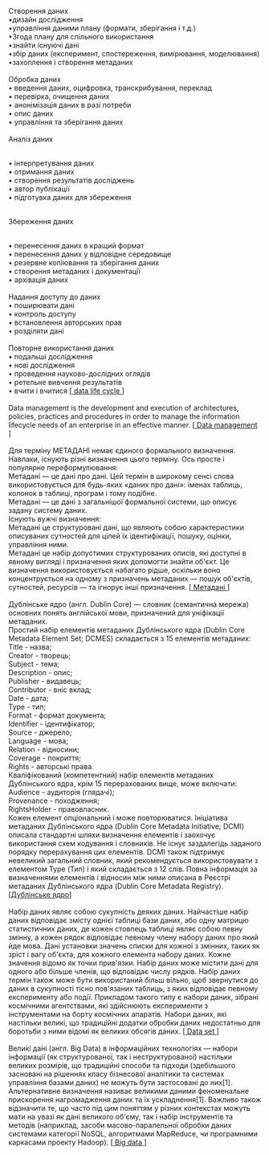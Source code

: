 <br> <br> Створення даних
<br>•дизайн дослідження
<br>•управління даними плану (формати, зберігання і т.д.)
<br>•Згода плану для спільного використання
<br>•знайти існуючі дані
<br>•збір даних (експеримент, спостереження, вимірювання, моделювання)
<br>•захоплення і створення метаданих
<br><br>
Обробка даних
<br>
• введення даних, оцифровка, транскрибування, переклад
<br>• перевірка, очищення даних
<br>• анонімізація даних в разі потреби
<br>• опис даних
<br>• управління та зберігання даних
<br><br>
Аналіз  даних

<br>• інтерпретування даних
<br>• отримання даних
<br>• створення результатів досліджень
<br>• автор публікації
<br>• підготувка даних для збереження
<br><br>

Збереження даних

<br>• перенесення даних в кращий формат
<br>• перенесення даних у відповідне середовище
<br>• резервне копіювання та зберігання даних
<br>• створення метаданих і документації
<br>• архівація даних
<br><br>
Надання доступу до даних
<br>•	поширювати дані
<br>•	контроль доступу
<br>•	встановлення авторських прав
<br>•	розділяти дані
<br><br>
Повторне використання даних
<br>•	подальші дослідження 
<br>•	нові дослідження 
<br>•	проведення науково-дослідних оглядів
<br>•	ретельне вивчення результатів
<br>•	вчити і вчитися
 [<a href ="https://www.dataone.org/data-life-cycle"> data life cycle </a>] 
<br> <br> Data management is the development and execution of architectures, policies, practices and procedures in order to manage the information
lifecycle needs of an enterprise in an effective manner. [<a href="http://searchdatamanagement.techtarget.com/definition/data-management"> Data management </a>]
<br> <br>  Для терміну МЕТАДАНІ немає єдиного формального визначення. Навпаки, існують різні визначення цього терміну. Ось просте і популярне переформулювання:
<br>Метадані — це дані про дані. Цей термін в широкому сенсі слова використовується для будь-яких «даних про дані»: іменах таблиць, колонок в таблиці, програм і тому подібне.
<br>Метадані — це дані з загальнішої формальної системи, що описує задану систему даних.
<br>Існують вужчі визначення:
<br>  Метадані це структуровані дані, що являють собою характеристики описуваних сутностей для цілей їх ідентифікації, пошуку, оцінки, управління ними.
<br>  Метадані це набір допустимих структурованих описів, які доступні в явному вигляді і призначення яких допомогти знайти об'єкт. Це визначення використовується набагато рідше, оскільки воно концентрується на одному з призначень метаданих — пошук об'єктів, сутностей, ресурсів — та ігнорує інші призначення.
[<a href ="https://uk.wikipedia.org/wiki/%D0%9C%D0%B5%D1%82%D0%B0%D0%B4%D0%B0%D0%BD%D1%96"> Метадані </a>]
 <br><br> Дублінське ядро (англ. Dublin Core) — словник (семантична мережа) основних понять англійської мови, призначений для уніфікації метаданих.
<br>Простий набір елементів метаданих Дублінського ядра (Dublin Core Metadata Element Set; DCMES) складається з 15 елементів метаданих:
<br>Title - назва;
<br>Creator - творець;
<br>Subject - тема;
<br>Description - опис;
<br>Publisher - видавець;
<br>Contributor - вніс вклад;
<br>Date - дата;
<br>Type - тип;
<br>Format - формат документа;
<br>Identifier - ідентифікатор;
<br>Source - джерело;
<br>Language - мова;
<br>Relation - відносини;
<br>Coverage - покриття;
<br>Rights - авторські права.
<br>Кваліфікований (компетентний) набір елементів метаданих Дублінського ядра, крім 15 перерахованих вище, може включати:
<br>Audience - аудиторія (глядачі);
<br>Provenance - походження;
<br>RightsHolder - правовласник.
<br>  Кожен елемент опціональний і може повторюватися. Ініціатива метаданих Дублінського ядра (Dublin Core Metadata Initiative; DCMI) описала стандартні шляхи визначення елементів і заохочує використання схем кодування і словників. Не існує заздалегідь заданого порядку перерахування цих елементів. DCMI також підтримує невеликий загальний словник, який рекомендується використовувати з елементом Type (Тип) і який складається з 12 слів.
Повна інформація за визначеннями елементів і відносин між ними описана в Реєстрі метаданих Дублінського ядра (Dublin Core Metadata Registry).
 [<a href ="https://ru.wikipedia.org/wiki/%D0%94%D1%83%D0%B1%D0%BB%D0%B8%D0%BD%D1%81%D0%BA%D0%BE%D0%B5_%D1%8F%D0%B4%D1%80%D0%BE">Дублінське ядро</a>]
 <br> <br>  Набір даних являє собою сукупність деяких даних. Найчастіше набір даних відповідає змісту однієї таблиці бази даних, або одну матрицю статистичних даних, де кожен стовпець таблиці являє собою певну змінну, а кожен рядок відповідає певному члену набору даних про який йде мова. Дані установки значень списки для кожної з змінних, таких як зріст і вагу об'єкта, для кожного елемента набору даних. Кожне значення відомо як точки прив'язки. Набір даних може містити дані для одного або більше членів, що відповідає числу рядків. Набір даних термін також може бути використаний більш вільно, щоб звернутися до даних в сукупності тісно пов'язаних таблиць, з яких відповідає певному експерименту або події. Прикладом такого типу є набори даних, зібрані космічними агентствами, які здійснюють експерименти з інструментами на борту космічних апаратів. Набори даних, які настільки великі, що традиційні додатки обробки даних недостатньо для боротьби з ними відомі як великих обсягів даних. [<a href ="https://en.wikipedia.org/wiki/Data_set"> Data set </a>]
 <br> <br>  Вели́кі да́ні (англ. Big Data) в інформаційних технологіях — набори інформації (як структурованої, так і неструктурованої) настільки великих розмірів, що традиційні способи та підходи (здебільшого засновані на рішеннях класу бізнесової аналітики та системах управління базами даних) не можуть бути застосовані до них[1]. Альтернативне визначення називає великими даними феноменальне прискорення нагромадження даних та їх ускладнення[1]. Важливо також відзначити те, що часто під цим поняттям у різних контекстах можуть мати на увазі як дані великого об'єму, так і набір інструментів та методів (наприклад, засоби масово-паралельної обробки даних системами категорії NoSQL, алгоритмами MapReduce, чи програмними каркасами проекту Hadoop). [<a href ="https://uk.wikipedia.org/wiki/%D0%92%D0%B5%D0%BB%D0%B8%D0%BA%D1%96_%D0%B4%D0%B0%D0%BD%D1%96"> Big data </a>]
 <br>
 
